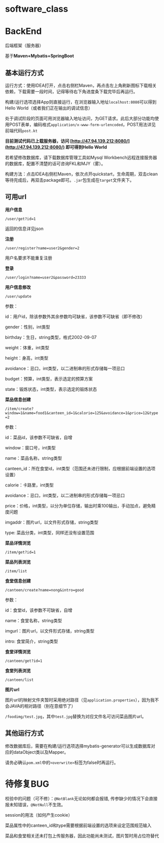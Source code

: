 # software_class

# BackEnd

后端框架（服务器）

基于**Maven+Mybatis+SpringBoot**

## 基本运行方式

运行方式：使用IDEA打开，点击右侧栏Maven，再点击左上角刷新图标下载相关依赖，下载需要一段时间，记得等待右下角进度条下载完毕后再运行。

构建/运行选项选择App则直接运行，在浏览器输入地址`localhost:8080`可以得到Hello World（或者我们正在输出的调试信息）

处于调试阶段的页面可用浏览器输入地址访问，为GET请求。此后大部分功能均使用POST表单，编码格式`application/x-www-form-urlencoded`，POST用法详见前端代码`post.kt`

**目前测试代码已上载服务器，访问 [http://47.94.139.212:8080/](http://47.94.139.212:8080/) 即可得到Hello World**

若希望修改数据库，请下载数据库管理工具如Mysql Workbench远程连接服务器的数据库，配置不清楚的话可咨询FKL和MJY（雾）。

构建方法：点击IDEA右侧栏Maven，依次点开quickstart，生命周期，双击clean等待完成后，再双击package即可。`.jar`包生成在`target`文件夹下。

## 可用url

**用户信息**

`/user/get?id=1`

返回的信息详见json

**注册**

`/user/register?name=user2&gender=2`

用户名要求不能重复注册

**登录**

`/user/login?name=user2&password=23333`

**用户信息修改**

`/user/update`

参数：

id：用户id，除该参数外其余参数均可缺省，该参数不可缺省（即不修改）

gender：性别，int类型

birthday：生日，string类型，格式2002-09-07

weight：体重，int类型

height：身高，int类型

avoidance：忌口，int类型，以二进制串的形式存储每一项忌口

budget：预算，int类型，表示选定的预算方案

state：锻炼状态，int类型，表示选定的锻炼状态

**菜品信息创建**

`/item/create?window=1&name=food1&canteen_id=1&calorie=125&avoidance=1&price=12&type=2`

参数：

id：菜品id，该参数不可缺省，自增

window：窗口号，int类型

name：菜品名称，string类型

canteen_id：所在食堂id，int类型（范围还未进行限制，应根据前端设置的选项设置）

calorie：卡路里，int类型

avoidance：忌口，int类型，以二进制串的形式存储每一项忌口

price：价格，int类型，以分为单位存储，输出时乘100输出，手动加点，避免精度问题

imgaddr：图片url，以文件形式存储，string类型

type: 菜品分类，int类型，同样还没有设置范围

**菜品详情浏览**

`/item/get?id=1`

**菜品列表浏览**

`/item/list`

**食堂信息创建**

`/canteen/create?name=nong&intro=good`

参数：

id：食堂id，该参数不可缺省，自增

name：食堂名称，string类型

imgurl：图片url，以文件形式存储，string类型

intro: 食堂简介，string类型

**食堂详情浏览**

`/canteen/get?id=1`

**食堂列表浏览**

`/canteen/list`

**图片url**

图片url的映射文件夹暂时采用绝对路径（见`application.properties`），因为我不会JAVA的相对路径（别在意细节了）

`/foodimg/test.jpg`，其中`test.jpg`替换为对应文件名可访问菜品图片url。

## 其他运行方式

修改数据库后，需要在构建/运行选项选择mybatis-generator可以生成数据库对应的dataObject类以及Mapper。

请务必确认`pom.xml`中的`<overwrite>`标签为false时再运行。

# 待修复BUG

校验中的问题（可不修）：`@NotBlank`无论如何都会报错, 传参缺少的情况下会直接报未知错误，`@NotNull`不生效。

session的用法（如何产生cookie）

菜品属性中的canteen_id和type需要根据前端设置的选项来设定范围规范输入

菜品和食堂相关还未打包上传服务器，因此功能尚未测试，图片暂时用占位符替代
